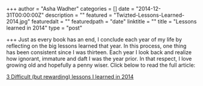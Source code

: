 +++
author = "Asha Wadher"
categories = []
date = "2014-12-31T00:00:00Z"
description = ""
featured = "Twizted-Lessons-Learned-2014.jpg"
featuredalt = ""
featuredpath = "date"
linktitle = ""
title = "Lessons learned in 2014"
type = "post"

+++
Just as every book has an end, I conclude each year of my life by reflecting on the big lessons learned that year. In this process, one thing has been consistent since I was thirteen. Each year I look back and realize <!--more--> how ignorant, immature and daft I was the year prior. In that respect, I love growing old and hopefully a penny wiser. Click below to read the full article:

<a href="http://www.sheknows.com/living/articles/1068297/3-major-lessons-i-learned-in-2014" target="_blank">3 Difficult (but rewarding) lessons I learned in 2014</a>
